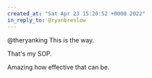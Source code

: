 ```yaml
---
created_at: "Sat Apr 23 15:20:52 +0000 2022"
in_reply_to: @ryanbreslow
---
```


@theryanking This is the way.

That's my SOP.

Amazing how effective that can be.